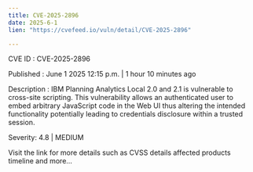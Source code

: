 ```yaml
---
title: CVE-2025-2896
date: 2025-6-1
lien: "https://cvefeed.io/vuln/detail/CVE-2025-2896"

---
```


CVE ID : CVE-2025-2896

Published :  June 1
2025
12:15 p.m. | 1 hour
10 minutes ago

Description : IBM Planning Analytics Local 2.0 and 2.1 is vulnerable to cross-site scripting. This vulnerability allows an authenticated user to embed arbitrary JavaScript code in the Web UI thus altering the intended functionality potentially leading to credentials disclosure within a trusted session.

Severity: 4.8 | MEDIUM

Visit the link for more details
such as CVSS details
affected products
timeline
and more...
